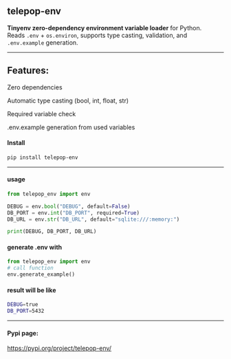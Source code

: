 ## telepop-env 

**Tinyenv zero-dependency environment variable loader** for Python.  
Reads `.env` + `os.environ`, supports type casting, validation, and `.env.example` generation.

---

## Features:

Zero dependencies

Automatic type casting (bool, int, float, str)

Required variable check

.env.example generation from used variables



#### Install
```bash
pip install telepop-env
```



---

#### usage

```python
from telepop_env import env

DEBUG = env.bool("DEBUG", default=False)
DB_PORT = env.int("DB_PORT", required=True)
DB_URL = env.str("DB_URL", default="sqlite:///:memory:")

print(DEBUG, DB_PORT, DB_URL)
```

#### generate .env with 

```python
from telepop_env import env
# call function
env.generate_example()

```
#### result will be like

```bash
DEBUG=true
DB_PORT=5432

```

---

#### Pypi page: 

https://pypi.org/project/telepop-env/






